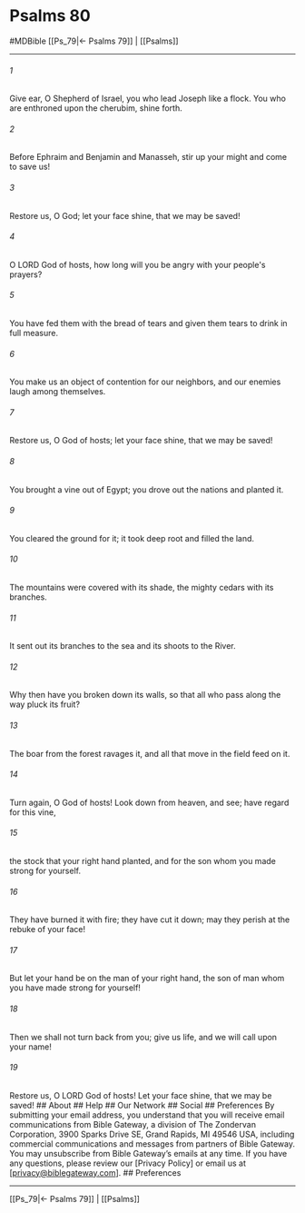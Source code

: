 # Psalms 80
#MDBible
[[Ps_79|← Psalms 79]] | [[Psalms]]

***


###### 1 
Give ear, O Shepherd of Israel, you who lead Joseph like a flock. You who are enthroned upon the cherubim, shine forth. 

###### 2 
Before Ephraim and Benjamin and Manasseh, stir up your might and come to save us! 

###### 3 
Restore us, O God; let your face shine, that we may be saved! 

###### 4 
O LORD God of hosts, how long will you be angry with your people's prayers? 

###### 5 
You have fed them with the bread of tears and given them tears to drink in full measure. 

###### 6 
You make us an object of contention for our neighbors, and our enemies laugh among themselves. 

###### 7 
Restore us, O God of hosts; let your face shine, that we may be saved! 

###### 8 
You brought a vine out of Egypt; you drove out the nations and planted it. 

###### 9 
You cleared the ground for it; it took deep root and filled the land. 

###### 10 
The mountains were covered with its shade, the mighty cedars with its branches. 

###### 11 
It sent out its branches to the sea and its shoots to the River. 

###### 12 
Why then have you broken down its walls, so that all who pass along the way pluck its fruit? 

###### 13 
The boar from the forest ravages it, and all that move in the field feed on it. 

###### 14 
Turn again, O God of hosts! Look down from heaven, and see; have regard for this vine, 

###### 15 
the stock that your right hand planted, and for the son whom you made strong for yourself. 

###### 16 
They have burned it with fire; they have cut it down; may they perish at the rebuke of your face! 

###### 17 
But let your hand be on the man of your right hand, the son of man whom you have made strong for yourself! 

###### 18 
Then we shall not turn back from you; give us life, and we will call upon your name! 

###### 19 
Restore us, O LORD God of hosts! Let your face shine, that we may be saved! ## About ## Help ## Our Network ## Social ## Preferences By submitting your email address, you understand that you will receive email communications from Bible Gateway, a division of The Zondervan Corporation, 3900 Sparks Drive SE, Grand Rapids, MI 49546 USA, including commercial communications and messages from partners of Bible Gateway. You may unsubscribe from Bible Gateway&rsquo;s emails at any time. If you have any questions, please review our [Privacy Policy] or email us at [privacy@biblegateway.com]. ## Preferences

***

[[Ps_79|← Psalms 79]] | [[Psalms]]
